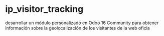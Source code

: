 # ip_visitor_tracking

desarrollar un módulo personalizado en Odoo 16 Community para obtener
información sobre la geolocalización de los visitantes de la web oficia
